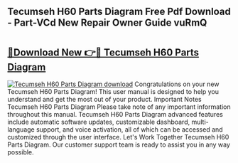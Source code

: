 ## Tecumseh H60 Parts Diagram Free Pdf Download - Part-VCd New Repair Owner Guide vuRmQ

# <h2><a href="http://dfurz9.blite.top/?on=Tecumseh+H60+Parts+Diagram">🔗Download New 👉🔴 Tecumseh H60 Parts Diagram</a></h2>

[![Tecumseh H60 Parts Diagram download](https://i.imgur.com/lujVjoI.png)](http://dfurz9.blite.top/?on=Tecumseh+H60+Parts+Diagram)
Congratulations on your new Tecumseh H60 Parts Diagram! This user manual is designed to help you understand and get the most out of your product. Important Notes Tecumseh H60 Parts Diagram Please take note of any important information throughout this manual. Tecumseh H60 Parts Diagram advanced features include automatic software updates, customizable dashboard, multi-language support, and voice activation, all of which can be accessed and customized through the user interface. Let's Work Together Tecumseh H60 Parts Diagram. Our customer support team is ready to assist you in any way possible.
